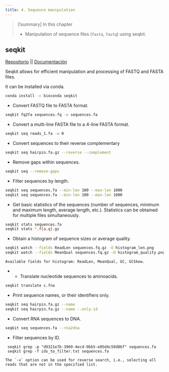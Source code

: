 ```yaml
---
title: 4. Sequence manipulation
---
```

>[!summary] In this chapter
> - Manipulation of sequence files (`fasta`, `fastq`) using seqkit.

## seqkit
[Repositorio](https://github.com/shenwei356/seqkit) || [Documentación](https://bioinf.shenwei.me/seqkit/usage/)

Seqkit allows for efficient manipulation and processing of FASTQ and FASTA files.

It can be installed via conda.
```bash
conda install -c bioconda seqkit
```

- Convert FASTQ file to FASTA format.
```bash
seqkit fq2fa sequences.fq -o sequences.fa
```

- Convert a multi-line FASTA file to a 4-line FASTA format.
```bash
seqkit seq reads_1.fa -w 0
```

- Convert sequences to their reverse complementary
 ```bash
 seqkit seq hairpin.fa.gz --reverse --complement
```

- Remove gaps within sequences.
```bash
seqkit seq --remove-gaps
```

- Filter sequences by length.
```bash
seqkit seq sequences.fa --min-len 100 --max-len 1000
seqkit seq sequences.fa --min-len 100 --max-len 1000
```

- Get basic statistics of the sequences (number of sequences, minimum and maximum length, average length, etc.). Statistics can be obtained for multiple files simultaneously.
```bash
seqkit stats sequences.fa
seqkit stats *.f{a,q}.gz
```

- Obtain a histogram of sequence sizes or average quality.
```bash
seqkit watch --fields ReadLen sequences.fq.gz -O histogram_len.png
seqkit watch --fields MeanQual sequences.fq.gz -O histogram_quality.png
```
	Available fields for histogram: ReadLen, MeanQual, GC, GCSkew.
	
- - Translate nucleotide sequences to aminoacids.
```bash
seqkit translate c.fna
```

- Print sequence names, or their identifiers only.
```bash
seqkit seq hairpin.fa.gz --name
seqkit seq hairpin.fa.gz --name --only-id
```

- Convert RNA sequences to DNA.
```bash
seqkit seq sequences.fa --rna2dna
```

- Filter sequences by ID.
```
 seqkit grep -p "d9321e7b-3969-4ecd-9bb5-e85d4c59d86f" sequences.fa
 seqkit grep -f ids_to_filter.txt sequences.fa
```
	The `-v` option can be used for reverse search, i.e., selecting all reads that are not in the specified list.